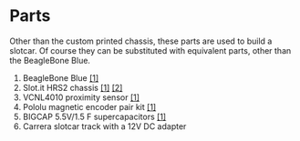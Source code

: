 # Parts

Other than the custom printed chassis, these parts are used to build a slotcar. Of course they can be substituted with equivalent parts, other than the BeagleBone Blue.

 1. BeagleBone Blue [[1]](https://beagleboard.org/blue)
 2. Slot.it HRS2 chassis [[1]](https://www.pendleslotracing.co.uk/slot-it-hrs2-complete-chassis-inline-sich109c.html) [[2]](http://slot.it/INGLESE/slotit_GB.php)
 3. VCNL4010 proximity sensor [[1]](https://www.adafruit.com/product/466)
 4. Pololu magnetic encoder pair kit [[1]](https://www.pololu.com/product/3499)
 5. BIGCAP 5.5V/1.5 F supercapacitors [[1]](http://www.bigcap.net/en/article/391.html)
 6. Carrera slotcar track with a 12V DC adapter
